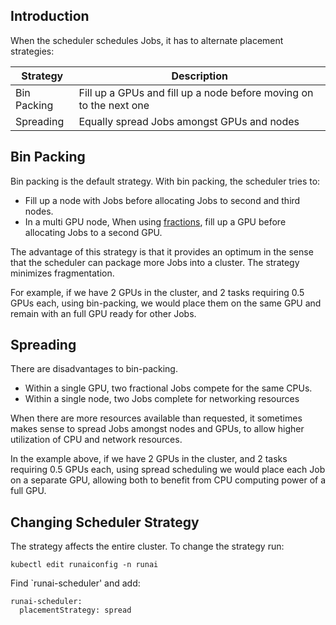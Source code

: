 

## Introduction

When the scheduler schedules Jobs, it has to alternate placement strategies:

| Strategy    | Description | 
|-------------|-------------|
| Bin Packing | Fill up a GPUs and fill up a node before moving on to the next one | 
| Spreading   | Equally spread Jobs amongst GPUs and nodes | 


## Bin Packing

Bin packing is the default strategy. With bin packing, the scheduler tries to:

* Fill up a node with Jobs before allocating Jobs to second and third nodes.
* In a multi GPU node, When using [fractions](fractions.md), fill up a GPU before allocating Jobs to a second GPU. 

The advantage of this strategy is that it provides an optimum in the sense that the scheduler can package more Jobs into a cluster. The strategy minimizes fragmentation. 

For example, if we have 2 GPUs in the cluster, and 2 tasks requiring 0.5 GPUs each, using bin-packing, we would place them on the same GPU and remain with an full GPU ready for other Jobs. 

## Spreading

There are disadvantages to bin-packing. 

* Within a single GPU, two fractional Jobs compete for the same CPUs. 
* Within a single node, two Jobs complete for networking resources 

When there are more resources available than requested, it sometimes makes sense to spread Jobs amongst nodes and GPUs, to allow higher utilization of CPU and network resources. 

In the example above, if we have 2 GPUs in the cluster, and 2 tasks requiring 0.5 GPUs each, using spread scheduling we would place each Job on a separate GPU, allowing both to benefit from CPU computing power of a full GPU.

## Changing Scheduler Strategy

The strategy affects the entire cluster. To change the strategy run:

``` 
kubectl edit runaiconfig -n runai
```

Find `runai-scheduler' and add:

```
runai-scheduler:
  placementStrategy: spread
```
